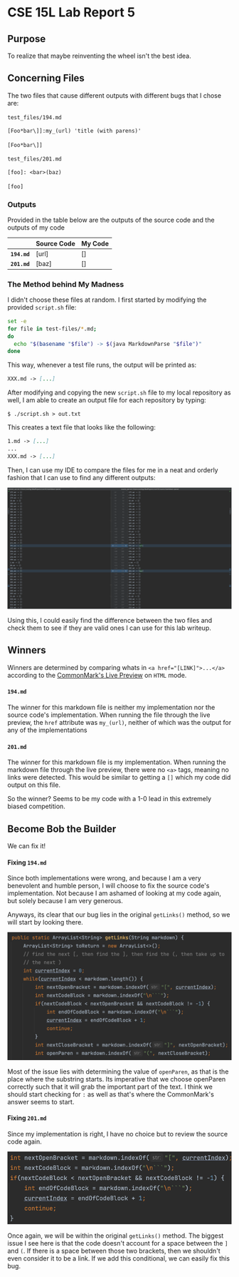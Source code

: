 # CSE 15L Lab Report 5

## Purpose
To realize that maybe reinventing the wheel isn't the best idea.

## Concerning Files
The two files that cause different outputs with different bugs that I chose are:

`test_files/194.md`
```
[Foo*bar\]]:my_(url) 'title (with parens)'

[Foo*bar\]]
```

`test_files/201.md`
```
[foo]: <bar>(baz)

[foo]
```

### Outputs
Provided in the table below are the outputs of the source code and the outputs of my code

|              | **Source Code** | **My Code** |
|--------------|-----------------|-------------|
| **`194.md`** |      [url]      |      []     |
| **`201.md`** |      [baz]      |      []     |

### The Method behind My Madness
I didn't choose these files at random. I first started by modifying the provided `script.sh` file:

```bash
set -e
for file in test-files/*.md;
do
  echo "$(basename "$file") -> $(java MarkdownParse "$file")"
done
```

This way, whenever a test file runs, the output will be printed as:
```markdown
XXX.md -> [...]
```

After modifying and copying the new `script.sh` file to my local repository as well, I am able to create an output file for each repository by typing:

```
$ ./script.sh > out.txt
```

This creates a text file that looks like the following:
```markdown
1.md -> [...]
...
XXX.md -> [...]
```

Then, I can use my IDE to compare the files for me in a neat and orderly fashion that I can use to find any different outputs:

![sc](/assets/sc-5-1.png)

Using this, I could easily find the difference between the two files and check them to see if they are valid ones I can use for this lab writeup.


## Winners
Winners are determined by comparing whats in `<a href="[LINK]">...</a>` according to the [CommonMark's Live Preview](https://spec.commonmark.org/dingus/) on `HTML` mode.

#### `194.md`
The winner for this markdown file is neither my implementation nor the source code's implementation. When running the file through  the live preview, the `href` attribute was `my_(url)`, neither of which was the output for any of the implementations

#### `201.md`
The winner for this markdown file is my implementation. When running the markdown file through the live preview, there were no `<a>` tags, meaning no links were detected. This would be similar to getting a `[]` which my code did output on this file.

So the winner? Seems to be my code with a 1-0 lead in this extremely biased competition.

## Become Bob the Builder
We can fix it!

#### Fixing `194.md`
Since both implementations were wrong, and because I am a very benevolent and humble person, I will choose to fix the source code's implementation. Not because I am ashamed of looking at my code again, but solely because I am very generous.

Anyways, its clear that our bug lies in the original `getLinks()` method, so we will start by looking there.

![](assets/sc-5-2.png)

Most of the issue lies with determining the value of `openParen`, as that is the place where the substring starts. Its imperative that we choose openParen correctly such that it will grab the important part of the text. I think we should start checking for `:` as well as that's where the CommonMark's answer seems to start.

#### Fixing `201.md`
Since my implementation is right, I have no choice but to review the source code again.

![](assets/sc-5-3.png)

Once again, we will be within the original `getLinks()` method. The biggest issue I see here is that the code doesn't account for a space between the `]` and `(`. If there is a space between those two brackets, then we shouldn't even consider it to be a link. If we add this conditional, we can easily fix this bug.
